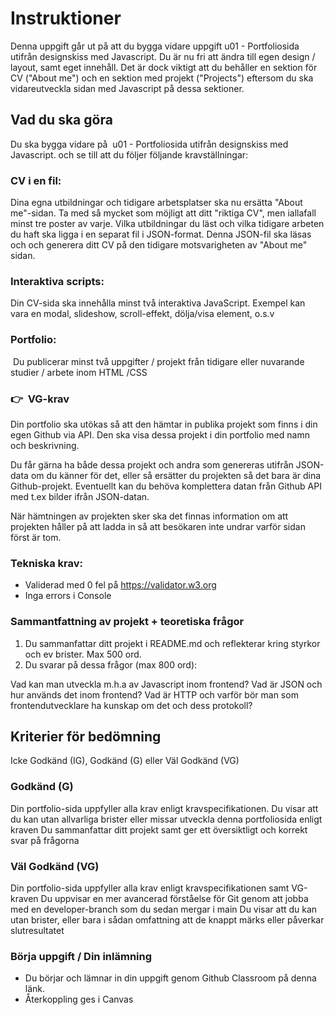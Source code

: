 # Instruktioner

Denna uppgift går ut på att du bygga vidare uppgift u01 - Portfoliosida utifrån designskiss med Javascript. Du är nu fri att ändra till egen design / layout, samt eget innehåll. Det är dock viktigt att du behåller en sektion för CV ("About me") och en sektion med projekt ("Projects") eftersom du ska vidareutveckla sidan med Javascript på dessa sektioner. 

## Vad du ska göra

Du ska bygga vidare på  u01 - Portfoliosida utifrån designskiss med Javascript. och se till att du följer följande kravställningar: 

### CV i en fil:
Dina egna utbildningar och tidigare arbetsplatser ska nu ersätta "About me"-sidan. Ta med så mycket som möjligt att ditt "riktiga CV", men iallafall minst tre poster av varje.
Vilka utbildningar du läst och vilka tidigare arbeten du haft ska ligga i en separat fil i JSON-format. Denna JSON-fil ska läsas och och generera ditt CV på den tidigare motsvarigheten av "About me" sidan.


### Interaktiva scripts:
Din CV-sida ska innehålla minst två interaktiva JavaScript. Exempel kan vara en modal, slideshow, scroll-effekt, dölja/visa element, o.s.v

### Portfolio:
 Du publicerar minst två uppgifter / projekt från tidigare eller nuvarande studier / arbete inom HTML /CSS

### 👉  VG-krav

Din portfolio ska utökas så att den hämtar in publika projekt som finns i din egen Github via API. Den ska visa dessa projekt i din portfolio med namn och beskrivning.

Du får gärna ha både dessa projekt och andra som genereras utifrån JSON-data om du känner för det, eller så ersätter du projekten så det bara är dina Github-projekt. Eventuellt kan du behöva komplettera datan från Github API med t.ex bilder ifrån JSON-datan.

När hämtningen av projekten sker ska det finnas information om att projekten håller på att ladda in så att besökaren inte undrar varför sidan först är tom.



### Tekniska krav:
* Validerad med 0 fel på https://validator.w3.org
* Inga errors i Console

### Sammantfattning av projekt + teoretiska frågor

1. Du sammanfattar ditt projekt i README.md och reflekterar kring styrkor och ev brister. Max 500 ord.
2. Du svarar på dessa frågor (max 800 ord):

Vad kan man utveckla m.h.a av Javascript inom frontend?
Vad är JSON och hur används det inom frontend?
Vad är HTTP och varför bör man som frontendutvecklare ha kunskap om det och dess protokoll?


## Kriterier för bedömning


Icke Godkänd (IG), Godkänd (G) eller Väl Godkänd (VG)

### Godkänd (G)
Din portfolio-sida uppfyller alla krav enligt kravspecifikationen.
Du visar att du kan utan allvarliga brister eller missar utveckla denna portfoliosida enligt kraven
Du sammanfattar ditt projekt samt ger ett översiktligt och korrekt svar på frågorna


### Väl Godkänd (VG)

Din portfolio-sida uppfyller alla krav enligt kravspecifikationen samt VG-kraven
Du uppvisar en mer avancerad förståelse för Git genom att jobba med en developer-branch som du sedan mergar i main
Du visar att du kan utan brister, eller bara i sådan omfattning att de knappt märks eller påverkar slutresultatet


### Börja uppgift / Din inlämning
* Du börjar och lämnar in din uppgift genom Github Classroom på denna länk.
* Återkoppling ges i Canvas











# 
